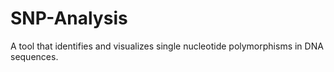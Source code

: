 # SNP-Analysis
A tool that identifies and visualizes single nucleotide polymorphisms in DNA sequences.
